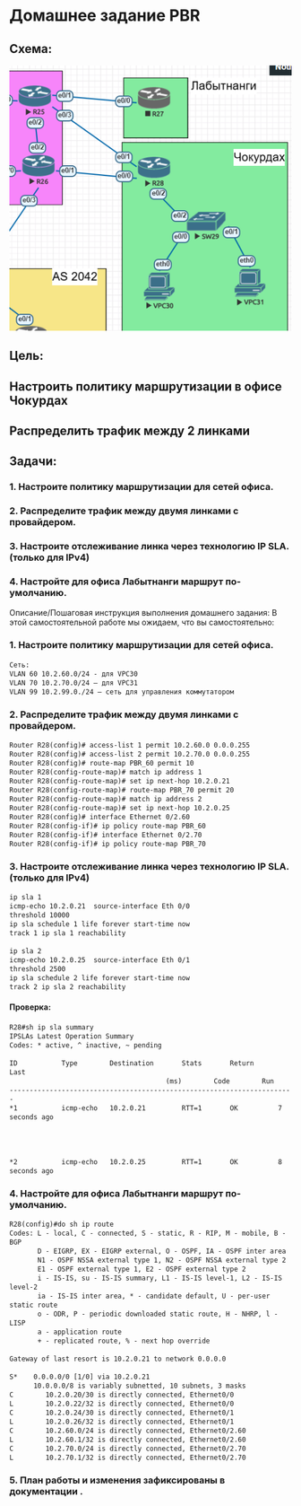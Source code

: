 # Домашнее задание PBR
## Схема:
![](https://github.com/tatujo2/networks/blob/main/screenshots/otus5.png)
## Цель: 
## Настроить политику маршрутизации в офисе Чокурдах
## Распределить трафик между 2 линками
## Задачи:
### 1.	Настроите политику маршрутизации для сетей офиса.
### 2.	Распределите трафик между двумя линками с провайдером.
### 3.	Настроите отслеживание линка через технологию IP SLA.(только для IPv4)
### 4.	Настройте для офиса Лабытнанги маршрут по-умолчанию.


Описание/Пошаговая инструкция выполнения домашнего задания:
В этой самостоятельной работе мы ожидаем, что вы самостоятельно:
### 1.	Настроите политику маршрутизации для сетей офиса.

    Сеть: 
    VLAN 60 10.2.60.0/24 - для VPC30
    VLAN 70 10.2.70.0/24 – для VPC31
    VLAN 99 10.2.99.0./24 – сеть для управления коммутатором

### 2.	Распределите трафик между двумя линками с провайдером.

    Router R28(config)# access-list 1 permit 10.2.60.0 0.0.0.255
    Router R28(config)# access-list 2 permit 10.2.70.0 0.0.0.255
    Router R28(config)# route-map PBR_60 permit 10
    Router R28(config-route-map)# match ip address 1
    Router R28(config-route-map)# set ip next-hop 10.2.0.21
    Router R28(config-route-map)# route-map PBR_70 permit 20
    Router R28(config-route-map)# match ip address 2
    Router R28(config-route-map)# set ip next-hop 10.2.0.25
    Router R28(config)# interface Ethernet 0/2.60
    Router R28(config-if)# ip policy route-map PBR_60
    Router R28(config-if)# interface Ethernet 0/2.70
    Router R28(config-if)# ip policy route-map PBR_70

### 3.	Настроите отслеживание линка через технологию IP SLA.(только для IPv4)

    ip sla 1
    icmp-echo 10.2.0.21  source-interface Eth 0/0
    threshold 10000
    ip sla schedule 1 life forever start-time now
    track 1 ip sla 1 reachability

    ip sla 2
    icmp-echo 10.2.0.25  source-interface Eth 0/1
    threshold 2500
    ip sla schedule 2 life forever start-time now
    track 2 ip sla 2 reachability

#### Проверка: 

    R28#sh ip sla summary
    IPSLAs Latest Operation Summary
    Codes: * active, ^ inactive, ~ pending

    ID           Type        Destination       Stats       Return      Last
                                           (ms)        Code        Run
    -----------------------------------------------------------------------
    *1           icmp-echo   10.2.0.21         RTT=1       OK          7 seconds ago




    *2           icmp-echo   10.2.0.25         RTT=1       OK          8 seconds ago


### 4.	Настройте для офиса Лабытнанги маршрут по-умолчанию.
    R28(config)#do sh ip route
    Codes: L - local, C - connected, S - static, R - RIP, M - mobile, B - BGP
           D - EIGRP, EX - EIGRP external, O - OSPF, IA - OSPF inter area
           N1 - OSPF NSSA external type 1, N2 - OSPF NSSA external type 2
           E1 - OSPF external type 1, E2 - OSPF external type 2
           i - IS-IS, su - IS-IS summary, L1 - IS-IS level-1, L2 - IS-IS level-2
           ia - IS-IS inter area, * - candidate default, U - per-user static route
           o - ODR, P - periodic downloaded static route, H - NHRP, l - LISP
           a - application route
           + - replicated route, % - next hop override

    Gateway of last resort is 10.2.0.21 to network 0.0.0.0

    S*    0.0.0.0/0 [1/0] via 10.2.0.21
          10.0.0.0/8 is variably subnetted, 10 subnets, 3 masks
    C        10.2.0.20/30 is directly connected, Ethernet0/0
    L        10.2.0.22/32 is directly connected, Ethernet0/0
    C        10.2.0.24/30 is directly connected, Ethernet0/1
    L        10.2.0.26/32 is directly connected, Ethernet0/1
    C        10.2.60.0/24 is directly connected, Ethernet0/2.60
    L        10.2.60.1/32 is directly connected, Ethernet0/2.60
    C        10.2.70.0/24 is directly connected, Ethernet0/2.70
    L        10.2.70.1/32 is directly connected, Ethernet0/2.70

### 5.	План работы и изменения зафиксированы в документации .


